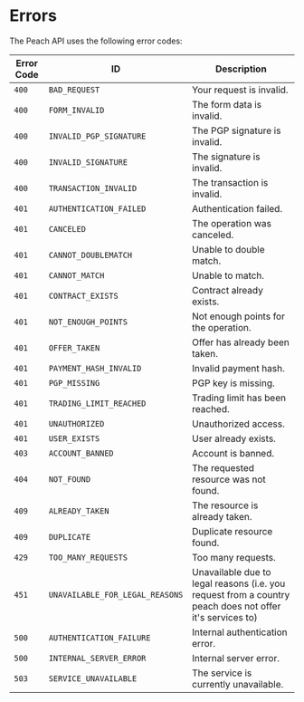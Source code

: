 # Errors

The Peach API uses the following error codes:

Error Code | ID                              | Description
-----------|---------------------------------|------------
`400`      | `BAD_REQUEST`                   | Your request is invalid.
`400`      | `FORM_INVALID`                  | The form data is invalid.
`400`      | `INVALID_PGP_SIGNATURE`         | The PGP signature is invalid.
`400`      | `INVALID_SIGNATURE`             | The signature is invalid.
`400`      | `TRANSACTION_INVALID`           | The transaction is invalid.
`401`      | `AUTHENTICATION_FAILED`         | Authentication failed.
`401`      | `CANCELED`                      | The operation was canceled.
`401`      | `CANNOT_DOUBLEMATCH`            | Unable to double match.
`401`      | `CANNOT_MATCH`                  | Unable to match.
`401`      | `CONTRACT_EXISTS`               | Contract already exists.
`401`      | `NOT_ENOUGH_POINTS`             | Not enough points for the operation.
`401`      | `OFFER_TAKEN`                   | Offer has already been taken.
`401`      | `PAYMENT_HASH_INVALID`          | Invalid payment hash.
`401`      | `PGP_MISSING`                   | PGP key is missing.
`401`      | `TRADING_LIMIT_REACHED`         | Trading limit has been reached.
`401`      | `UNAUTHORIZED`                  | Unauthorized access.
`401`      | `USER_EXISTS`                   | User already exists.
`403`      | `ACCOUNT_BANNED`                | Account is banned.
`404`      | `NOT_FOUND`                     | The requested resource was not found.
`409`      | `ALREADY_TAKEN`                 | The resource is already taken.
`409`      | `DUPLICATE`                     | Duplicate resource found.
`429`      | `TOO_MANY_REQUESTS`             | Too many requests.
`451`      | `UNAVAILABLE_FOR_LEGAL_REASONS` | Unavailable due to legal reasons (i.e. you request from a country peach does not offer it's services to)
`500`      | `AUTHENTICATION_FAILURE`        | Internal authentication error.
`500`      | `INTERNAL_SERVER_ERROR`         | Internal server error.
`503`      | `SERVICE_UNAVAILABLE`           | The service is currently unavailable.